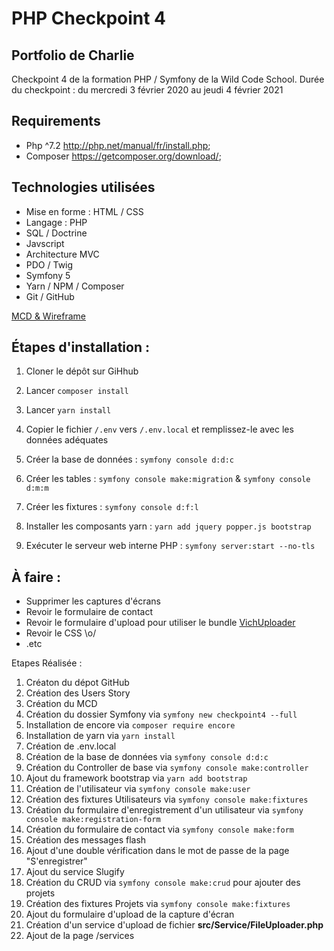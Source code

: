 # PHP Checkpoint 4

## Portfolio de Charlie

Checkpoint 4 de la formation PHP / Symfony de la Wild Code School.
Durée du checkpoint : du mercredi 3 février 2020 au jeudi 4 février 2021

## Requirements

- Php ^7.2 http://php.net/manual/fr/install.php;
- Composer https://getcomposer.org/download/;

## Technologies utilisées

* Mise en forme : HTML / CSS
* Langage : PHP
* SQL / Doctrine
* Javscript
* Architecture MVC
* PDO / Twig
* Symfony 5
* Yarn / NPM / Composer
* Git / GitHub

[MCD & Wireframe](ressources/wireframe_et_mcd.png)

## Étapes d'installation :

1. Cloner le dépôt sur GiHhub

2. Lancer `composer install`

3. Lancer `yarn install`

4. Copier le fichier `/.env` vers `/.env.local` et remplissez-le avec les données adéquates

5. Créer la base de données :  `symfony console d:d:c`

6. Créer les tables : `symfony console make:migration` & `symfony console d:m:m`

7. Créer les fixtures : `symfony console d:f:l`

8. Installer les composants yarn : `yarn add jquery popper.js bootstrap`

9.  Exécuter le serveur web interne PHP : `symfony server:start --no-tls`

## À faire :

- Supprimer les captures d'écrans
- Revoir le formulaire de contact
- Revoir le formulaire d'upload pour utiliser le bundle [VichUploader](https://github.com/dustin10/VichUploaderBundle)
- Revoir le CSS \o/
- .etc

Etapes Réalisée :

1. Créaton du dépot GitHub
2. Création des Users Story
3. Création du MCD
4. Création du dossier Symfony via `symfony new checkpoint4 --full`
5. Installation de encore via `composer require encore`
6. Installation de yarn via `yarn install`
7. Création de .env.local
8. Création de la base de données via `symfony console d:d:c`
9. Création du Controller de base via `symfony console make:controller`
10. Ajout du framework bootstrap via `yarn add bootstrap`
11. Création de l'utilisateur via `symfony console make:user`
12. Création des fixtures Utilisateurs via `symfony console make:fixtures`
13. Création du formulaire d'enregistrement d'un utilisateur via `symfony console make:registration-form`
14. Création du formulaire de contact via `symfony console make:form`
15. Création des messages flash
16. Ajout d'une double vérification dans le mot de passe de la page "S'enregistrer"
17. Ajout du service Slugify
18. Création du CRUD via `symfony console make:crud` pour ajouter des projets
19. Création des fixtures Projets via `symfony console make:fixtures`
20. Ajout du formulaire d'upload de la capture d'écran
21. Création d'un service d'upload de fichier **src/Service/FileUploader.php**
22. Ajout de la page /services